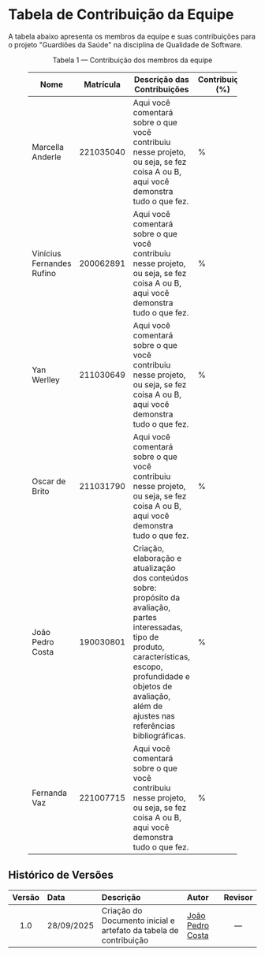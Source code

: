 # Tabela de Contribuição da Equipe

A tabela abaixo apresenta os membros da equipe e suas contribuições para o projeto "Guardiões da Saúde" na disciplina de Qualidade de Software.

<figure markdown>

<p style="text-align: center">Tabela 1 — Contribuição dos membros da equipe</p>

| Nome                  | Matrícula   | Descrição das Contribuições                                 | Contribuição (%)|
|-----------------------|-------------|-------------------------------------------------------------|-----------------|
| Marcella Anderle      | 221035040   |  Aqui você comentará sobre o que você contribuiu nesse projeto, ou seja, se fez coisa A ou B, aqui você demonstra tudo o que fez.                                                  |   %             |
| Vinícius Fernandes Rufino | 200062891   |  Aqui você comentará sobre o que você contribuiu nesse projeto, ou seja, se fez coisa A ou B, aqui você demonstra tudo o que fez.                                                          |   %             |
| Yan Werlley           | 211030649   |  Aqui você comentará sobre o que você contribuiu nesse projeto, ou seja, se fez coisa A ou B, aqui você demonstra tudo o que fez.                                                            |   %             |
| Oscar de Brito        | 211031790   |  Aqui você comentará sobre o que você contribuiu nesse projeto, ou seja, se fez coisa A ou B, aqui você demonstra tudo o que fez.                                                              |   %             |
| João Pedro Costa      | 190030801   |  Criação, elaboração e atualização dos conteúdos sobre: propósito da avaliação, partes interessadas, tipo de produto, características, escopo, profundidade e objetos de avaliação, além de ajustes nas referências bibliográficas.                                                              |   %             |
| Fernanda Vaz          | 221007715   |  Aqui você comentará sobre o que você contribuiu nesse projeto, ou seja, se fez coisa A ou B, aqui você demonstra tudo o que fez.                                                             |   %             |

<figcaption></figcaption>
</figure>

## Histórico de Versões

| Versão | Data       | Descrição                         | Autor                               | Revisor |
|:------:|:----------|:----------------------------------|:-------------------------------------|:-------:|
| 1.0    | 28/09/2025 | Criação do Documento inicial e artefato da tabela de contribuição | [João Pedro Costa](https://github.com/johnaopedro) |   —    |